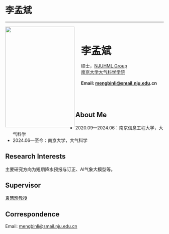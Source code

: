 # 李孟斌
---

<img align="left" src="/member/picture/limengbin.jpg" width="220px" height="320px" />

<br><br><br>
&ensp;&ensp; <b><font size="+3" face="楷书"> 李孟斌 </font></b><br /><br />
&ensp;&ensp; 硕士，[NJUHML Group][NJUHML Group]<br />
&ensp;&ensp; [南京大学大气科学学院][]<br /><br />
&ensp;&ensp; __Email: mengbinli@smail.nju.edu.cn__
<br /><br /><br /><br />

## About Me
- 2020.09—2024.06：南京信息工程大学，大气科学
- 2024.06—至今：南京大学，大气科学

## Research Interests
主要研究方向为短期降水预报与订正、AI气象大模型等。

## Supervisor
[袁慧玲教授][袁慧玲主页]

## Correspondence
Email: mengbinli@smail.nju.edu.cn






[南京大学大气科学学院]: https://as.nju.edu.cn/main.htm
[NJUHML Group]: /
[袁慧玲主页]: https://as.nju.edu.cn/60/20/c11339a483360/page.htm